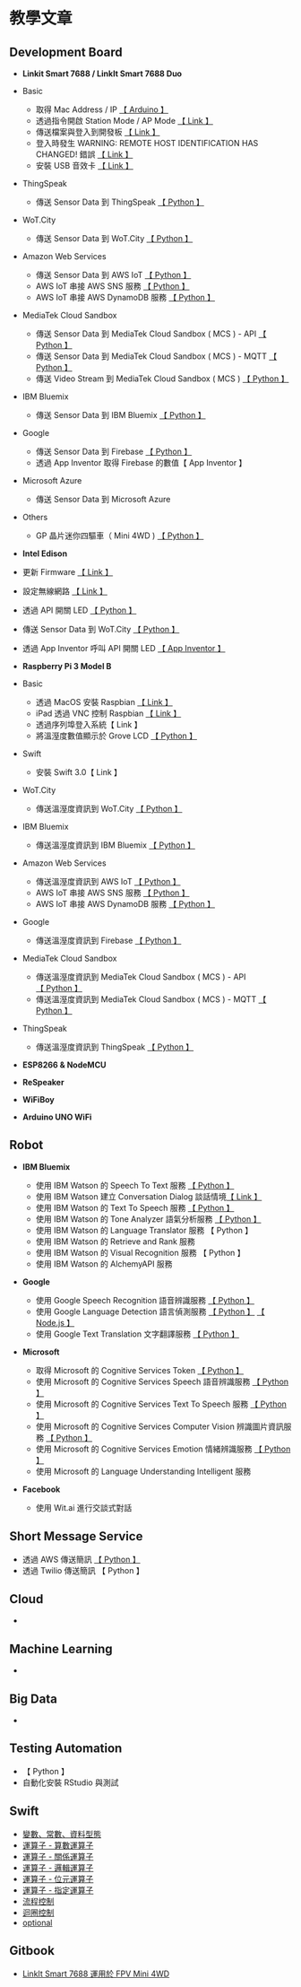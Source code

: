 # 教學文章
    
            
## Development Board
                                                 
* **Linkit Smart 7688 / LinkIt Smart 7688 Duo**
 * Basic
   * 取得 Mac Address / IP [【 Arduino 】](http://oranwind.org/qu-de-mac-address-ip/)
    * 透過指令開啟 Station Mode / AP Mode [【 Link 】](http://oranwind.org/-linkit-smart-7688/)
    * 傳送檔案與登入到開發板 [【 Link 】](http://oranwind.org/-linkit/)
    * 登入時發生 WARNING: REMOTE HOST IDENTIFICATION HAS CHANGED! 錯誤 [【 Link 】](http://oranwind.org/-linkit-smart-7688-deng-ru-shi-fa-sheng-warning-remote-host-identification-has-changed-cuo-wu/)
    * 安裝 USB 音效卡 [【 Link 】](http://oranwind.org/-linkit-smart-7688-an-zhuang-usb-yin-xiao-qia/)
 * ThingSpeak
   * 傳送 Sensor Data 到 ThingSpeak [【 Python 】](http://oranwind.org/-linkit-smart-7688-chuan-song-sensor-data-dao-thingspeak/)
 * WoT.City
   * 傳送 Sensor Data 到 WoT.City [【 Python 】](http://oranwind.org/-linkit-smart-7688-chuan-song-sensor-data-dao-thingspeak-2/)
 * Amazon Web Services
   * 傳送 Sensor Data 到 AWS IoT [【 Python 】](http://oranwind.org/-linkit-smart-7688-chuan-song-sensor-data-dao-aws-iot/)
    * AWS IoT 串接 AWS SNS 服務 [【 Python 】](http://oranwind.org/-linkit-smart-7688-chuan-song-sensor-data-dao-aws-iot-2/)
    * AWS IoT 串接 AWS DynamoDB 服務 [【 Python 】](http://oranwind.org/-linkit-smart-7688-aws-iot-chuan-jie-aws-dynamodb-fu-wu/)
 * MediaTek Cloud Sandbox
   * 傳送 Sensor Data 到 MediaTek Cloud Sandbox ( MCS ) - API [【 Python 】](http://oranwind.org/-linkit-smart-7688-chuan-song-sensor-data-dao-mediatek-cloud-sandbox-mcs/)
    * 傳送 Sensor Data 到 MediaTek Cloud Sandbox ( MCS ) - MQTT [【 Python 】](http://oranwind.org/-linkit-smart-7688-chuan-song-sensor-data-dao-mediatek-cloud-sandbox-mcs-mqtt/)
    * 傳送 Video Stream 到 MediaTek Cloud Sandbox ( MCS ) [【 Python 】](http://oranwind.org/-linkit-smart-7688-chuan-song-video-stream-dao-mediatek-cloud-sandbox-mcs/)
 * IBM Bluemix
   * 傳送 Sensor Data 到 IBM Bluemix [【 Python 】](http://oranwind.org/-linkit-smart-7688-chuan-song-sensor-data-dao-ibm-bluemix/)
 * Google
   * 傳送 Sensor Data 到 Firebase [【 Python 】](http://oranwind.org/-linkit-smart-7688-chuan-song-sensor-data-dao-google-firebase/)
    * 透過 App Inventor 取得 Firebase 的數值【 App Inventor 】
 * Microsoft Azure
   * 傳送 Sensor Data 到 Microsoft Azure
 * Others
   * GP 晶片迷你四驅車（ Mini 4WD ) [【 Python 】](http://oranwind.org/un/)

* **Intel Edison**
 * 更新 Firmware [【 Link 】](http://oranwind.org/-intel-edison-geng-xin-firmware/)
 * 設定無線網路 [【 Link 】](http://oranwind.org/-intel-edison-she-ding-wu-xian-wang-lu/)
 * 透過 API 開關 LED [【 Python 】](http://oranwind.org/-intel-edison-tou-guo-api-kai-guan-led/)
 * 傳送 Sensor Data 到 WoT.City  [【 Python 】](http://oranwind.org/-intel-edison-chuan-song-sensor-data-dao-wot-city/)
 * 透過 App Inventor 呼叫 API 開關 LED [【 App Inventor 】](http://oranwind.org/-intel-edison-tou-guo-api-kai-guan-led-2/)

* **Raspberry Pi 3 Model B**
 * Basic
   * 透過 MacOS 安裝 Raspbian [【 Link 】](http://oranwind.org/-raspberry-pi-tou-guo-macos-an-zhuang-raspbian/)
    * iPad 透過 VNC 控制 Raspbian [【 Link 】](http://oranwind.org/-raspberry-pi-tou-guo-ipad-kong-zhi-raspbian/)
    * 透過序列埠登入系統【 Link 】
    * 將溫溼度數值顯示於 Grove LCD [【 Python 】](http://oranwind.org/-raspberry-pi-tou-guo-python-xian-shi-wen-shi-du-zi-xun-dao-grove-lcd/)
 * Swift
    * 安裝 Swift 3.0【 Link 】
 * WoT.City
   * 傳送溫溼度資訊到 WoT.City [【 Python 】](http://oranwind.org/-raspberry-pi-tou-guo-python-chuan-song-wen-shi-du-zi-xun-dao-wot-city/)
 * IBM Bluemix
   * 傳送溫溼度資訊到 IBM Bluemix [【 Python 】](http://oranwind.org/-raspberry-pi-tou-guo-python-chuan-song-wen-shi-du-zi-xun-dao-ibm-bluemix/)
 * Amazon Web Services
   * 傳送溫溼度資訊到 AWS IoT [【 Python 】](http://oranwind.org/-raspberry-pi-tou-guo-python-chuan-song-wen-shi-du-zi-xun-dao-aws-iot/)
    * AWS IoT 串接 AWS SNS 服務 [【 Python 】](http://oranwind.org/-raspberry-pi-aws-iot-chuan-jie-aws-sns-fu-wu/)
    * AWS IoT 串接 AWS DynamoDB 服務 [【 Python 】](http://oranwind.org/-raspberry-pi-aws-iot-chuan-jie-aws-dynamodb-fu-wu/)
 * Google
   * 傳送溫溼度資訊到 Firebase [【 Python 】](http://oranwind.org/-raspberry-pi-tou-guo-python-chuan-song-wen-shi-du-zi-xun-dao-google-firebase/) 
 * MediaTek Cloud Sandbox
   * 傳送溫溼度資訊到 MediaTek Cloud Sandbox ( MCS ) - API [【 Python 】](http://oranwind.org/-raspberry-pi-tou-guo-python-chuan-song-wen-shi-du-zi-xun-dao-mediatek-cloud-sandbox-mcs-api/)
    * 傳送溫溼度資訊到 MediaTek Cloud Sandbox ( MCS ) - MQTT [【 Python 】](http://oranwind.org/-raspberry-pi-tou-guo-python-chuan-song-wen-shi-du-zi-xun-dao-mediatek-cloud-sandbox-mcs-mqtt/)
 * ThingSpeak
   * 傳送溫溼度資訊到 ThingSpeak [【 Python 】](http://oranwind.org/-raspberry-pi-tou-guo-python-chuan-song-wen-shi-du-zi-xun-dao-thingspeak/)
   
* **ESP8266 & NodeMCU**

* **ReSpeaker**

* **WiFiBoy**

* **Arduino UNO WiFi**

## Robot

* **IBM Bluemix**
  * 使用 IBM Watson 的 Speech To Text 服務 [【 Python 】](http://oranwind.org/-linkit-smart-7688-shi-yong-ibm-watson-de-speech-to-text-fu-wu/)
  * 使用 IBM Watson 建立 Conversation Dialog 談話情境[【 Link 】](http://oranwind.org/-ibm-bluemix-watson-jian-li-conversation-dialog/)
  * 使用 IBM Watson 的 Text To Speech 服務 [【 Python 】](http://oranwind.org/-linkit-smart-7688-shi-yong-ibm-watson-de-text-to-speech-fu-wu/)
  * 使用 IBM Watson 的 Tone Analyzer 語氣分析服務 [【 Python 】](http://oranwind.org/-linkit-smart-7688-tou-guo-python-shi-yong-ibm-watson-de-tone-analyzer-yu-qi-fen-xi-fu-wu/)
  * 使用 IBM Watson 的 Language Translator 服務 【 Python 】
  * 使用 IBM Watson 的 Retrieve and Rank 服務
  * 使用 IBM Watson 的 Visual Recognition 服務 【 Python 】
  * 使用 IBM Watson 的 AlchemyAPI 服務
  
* **Google**
  * 使用 Google Speech Recognition 語音辨識服務 [【 Python 】](http://oranwind.org/-linkit-smart-7688-shi-yong-google-speech-recognition-fu-wu/)
  * 使用 Google Language Detection 語言偵測服務 [【 Python 】](http://oranwind.org/-robot-shi-yong-google-language-detection-yu-yan-zhen-ce-fu-wu/) [【 Node.js 】](http://oranwind.org/-google-cloud-tou-guo-node-js-shi-yong-google-language-detection-yu-yan-zhen-ce-fu-wu/)
  * 使用 Google Text Translation 文字翻譯服務 [【 Python 】](http://oranwind.org/-linkit-smart-7688-shi-yong-google-text-translation-wen-zi-fan-yi-fu-wu/)
  
* **Microsoft**
  * 取得 Microsoft 的 Cognitive Services Token [【 Python 】](http://oranwind.org/-linkit-smart-7688-shi-yong-microsoft-bing-de-cognitive-services-token-api/)
  * 使用 Microsoft 的 Cognitive Services Speech 語音辨識服務 [【 Python 】](http://oranwind.org/-linkit-smart-7688-shi-yong-microsoft-bing-de-cognitive-services-speech-yu-yin-bian-shi-fu-wu/)
  * 使用 Microsoft 的 Cognitive Services Text To Speech 服務 [【 Python 】](http://oranwind.org/-linkit-smart-7688-shi-yong-microsoft-bing-de-cognitive-services-text-to-speech-fu-wu/)
  * 使用 Microsoft 的 Cognitive Services Computer Vision 辨識圖片資訊服務 [【 Python 】](http://oranwind.org/-linkit-smart-7688-tou-guo-python-shi-yong-microsoft-de-cognitive-services-computer-vision-bian-shi-tu-pian-zi-xun-fu-wu/)
  * 使用 Microsoft 的 Cognitive Services Emotion 情緒辨識服務 [【 Python 】](http://oranwind.org/-linkit-smart-7688-tou-guo-python-shi-yong-microsoft-de-cognitive-services-emotion-qing-xu-bian-shi-fu-wu/)
  * 使用 Microsoft 的 Language Understanding Intelligent 服務
  
* **Facebook**
  * 使用 Wit.ai 進行交談式對話
 
## Short Message Service
* 透過 AWS 傳送簡訊 [【 Python 】](http://oranwind.org/-aws-tou-guo-sms-chuan-song-jian-xun/)
* 透過 Twilio 傳送簡訊 【 Python 】

## Cloud
* 

## Machine Learning
* 

## Big Data
* 

## Testing Automation
* 【 Python 】
 * 自動化安裝 RStudio 與測試

## Swift
* [變數、常數、資料型態](http://oranwind.org/-ios-bian-shu-chang-shu-zi-liao-xing-tai/)
* [運算子 - 算數運算子](http://oranwind.org/-swift-yun-suan-zi/)
* [運算子 - 關係運算子](http://oranwind.org/-swift-yun-suan-zi-suan-shu-yun-suan-zi/)
* [運算子 - 邏輯運算子](http://oranwind.org/-swift-yun-suan-zi-luo-ji-yun-suan-zi/)
* [運算子 - 位元運算子](http://oranwind.org/-swift-yun-suan-zi-suan-shu-yun-suan-zi-2/)
* [運算子 - 指定運算子](http://oranwind.org/-swift-yun-suan-zi-suan-shu-yun-suan-zi-3/)
* [流程控制](http://oranwind.org/-swift-fen-zhi/)
* [迴圈控制](http://oranwind.org/-swift-hui-quan/)
* [optional](http://oranwind.org/-swift-optional/)

## Gitbook
* [LinkIt Smart 7688 運用於 FPV Mini 4WD](https://www.gitbook.com/book/makeeio/linkit-smart-mini4wd/details)
